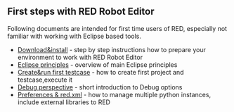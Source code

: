 ## First steps with RED Robot Editor

Following documents are intended for first time users of RED, especially not familiar with working with Eclipse based tools.

*   [Download&install](red_help/first_steps/download_install.md) - step by step instructions how to prepare your environment to work with RED Robot Editor
*   [Eclipse principles](red_help/first_steps/eclipse_princiles.md) - overview of main Eclipse principles
*   [Create&run first testcase](red_help/first_steps/create_run.md) - how to create first project and testcase,execute it
*   [Debug perspective](red_help/first_steps/debug.md) - short introduction to Debug options
*   [Preferences & red.xml](red_help/first_steps/preferences_misc.md) - how to manage multiple python instances, include external libraries to RED


